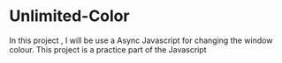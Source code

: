 # Unlimited-Color
In this project , I will be use a Async Javascript for changing the window colour. This project is a practice part of the Javascript
